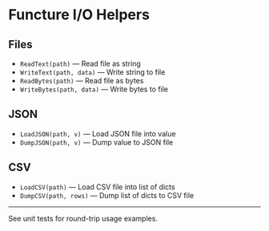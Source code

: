 # Functure I/O Helpers

## Files
- `ReadText(path)` — Read file as string
- `WriteText(path, data)` — Write string to file
- `ReadBytes(path)` — Read file as bytes
- `WriteBytes(path, data)` — Write bytes to file

## JSON
- `LoadJSON(path, v)` — Load JSON file into value
- `DumpJSON(path, v)` — Dump value to JSON file

## CSV
- `LoadCSV(path)` — Load CSV file into list of dicts
- `DumpCSV(path, rows)` — Dump list of dicts to CSV file

---

See unit tests for round-trip usage examples.
